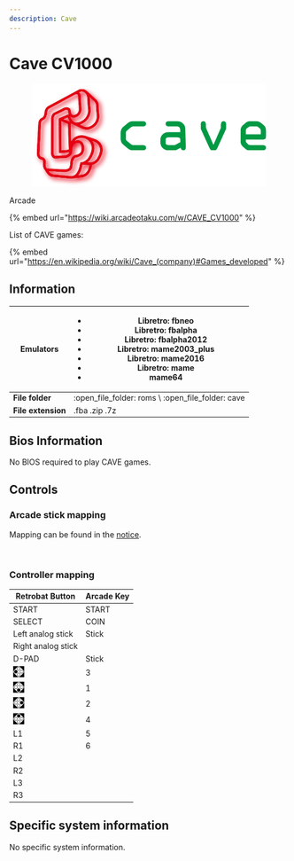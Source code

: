 ```yaml
---
description: Cave
---
```


# Cave CV1000

<figure><img src="https://raw.githubusercontent.com/fabricecaruso/es-theme-carbon/52ff37c9e265587d006945a2ba695b5a962b3a3d/art/logos/cave.svg" alt=""><figcaption></figcaption></figure>

Arcade

{% embed url="https://wiki.arcadeotaku.com/w/CAVE_CV1000" %}

List of CAVE games:

{% embed url="https://en.wikipedia.org/wiki/Cave_(company)#Games_developed" %}

## Information

| **Emulators**      | <ul><li>Libretro: fbneo</li><li>Libretro: fbalpha</li><li>Libretro: fbalpha2012</li><li>Libretro: mame2003_plus</li><li>Libretro: mame2016</li><li>Libretro: mame</li><li>mame64</li></ul> |
| ------------------ | ------------------------------------------------------------------------------------------------------------------------------------------------------------------------------------------ |
| **File folder**    | :open\_file\_folder: roms \ :open\_file\_folder: cave                                                                                                                                      |
| **File extension** | .fba .zip .7z                                                                                                                                                                              |

## Bios Information

No BIOS required to play CAVE games.

## Controls

### Arcade stick mapping

Mapping can be found in the [notice](http://retrobat.ovh/notice/notice.pdf).

<figure><img src="https://i.imgur.com/kXBcdsB.png" alt=""><figcaption></figcaption></figure>

### Controller mapping

| Retrobat Button                                       | Arcade Key |
| ----------------------------------------------------- | ---------- |
| START                                                 | START      |
| SELECT                                                | COIN       |
| Left analog stick                                     | Stick      |
| Right analog stick                                    |            |
| D-PAD                                                 | Stick      |
| ![](<../../../.gitbook/assets/image (2) (1) (1).png>) | 3          |
| ![](<../../../.gitbook/assets/image (1) (2) (1).png>) | 1          |
| ![](<../../../.gitbook/assets/image (4) (1).png>)     | 2          |
| ![](<../../../.gitbook/assets/image (3) (1) (2).png>) | 4          |
| L1                                                    | 5          |
| R1                                                    | 6          |
| L2                                                    |            |
| R2                                                    |            |
| L3                                                    |            |
| R3                                                    |            |

## Specific system information

No specific system information.
